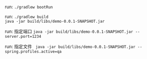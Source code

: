 run: `./gradlew bootRun`

run: 
`./gradlew build`   
`java -jar build/libs/demo-0.0.1-SNAPSHOT.jar`

run: 指定端口
`java -jar build/libs/demo-0.0.1-SNAPSHOT.jar --server.port=1234`

run: 指定文件
` java -jar build/libs/demo-0.0.1-SNAPSHOT.jar --spring.profiles.active=qa`